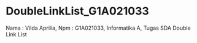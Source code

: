 # DoubleLinkList_G1A021033
Nama : Vilda Aprilia, Npm : G1A021033, Informatika A, Tugas SDA Double Link List
